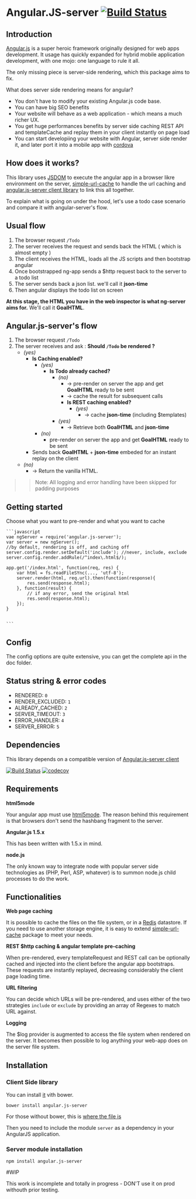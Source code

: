 # Angular.JS-server  [![Build Status](https://travis-ci.org/a-lucas/angular.js-server.svg?branch=master)](https://travis-ci.org/a-lucas/angular.js-server)

## Introduction

<!--Official site: https://a-lucas.github.io/angular.js-server/-->

[Angular.js](https://angularjs.org/ "A super hero framework")  is a super heroic framework originally designed for web apps development. It usage has quickly expanded for hybrid mobile application development, with one mojo: one language to rule it all.
  
The only missing piece is server-side rendering, which this package aims to fix. 

What does server side rendering means for angular?


- You don't have to modify your existing Angular.js code base.
- You can have big SEO benefits
- Your website will behave as a web application - which means a much richer UX.
- You get huge performances benefits by server side caching REST API and templateCache and replay them in your client instantly on page load
- You can start developiing your website with Angular, server side render it, and later port it into a mobile app with [cordova]()

<!--
[//]: # ##Comparing server prerendering with no prerendering

[//]: # ![MEAN.js HTML with Angular.js](screenshots/no-prerender.png)
[//]: # **MEAN.js HTML with Angular.js**

[//]: # ![MEAN.js HTML with Angular.js-server](screenshots/prerender.png)
[//]: # **MEAN.js HTML with Angular.js-server**

[//]: # You can check this out by yourself at this url: https://github.com/a-lucas/mean
-->
## How does it works?

This library uses [JSDOM]() to execute the angular app in a browser likre environment on the server, [simple-url-cache]() to handle the url caching and [angular.js-server client library]() to link this all together.

To explain what is going on under the hood, let's use a todo case scenario and compare it with angular-server's flow.

## Usual flow

1. The  browser request `/Todo`
2. The server receives the request and sends back the HTML ( which is almost empty )
3. The client receives the HTML, loads all the JS scripts and then bootstrap angular
4. Once bootstrapped ng-app sends a $http request back to the server to a todo list
5. The server sends back a json list. we'll call it  **json-time**
6. Then angular displays the todo list on screen

**At this stage, the HTML you have in the web inspector is what ng-server aims for.**
We'll call it **GoalHTML**.


## Angular.js-server's flow

1. The browser request `/Todo`
2. The server receives and ask : **Should `/Todo` be rendered ?**
    - *(yes)*
        - **Is Caching enabled?**
            - *(yes)*
                - **Is Todo already cached?**
                    - *(no)*
                        - -> pre-render on server the app and get **GoalHTML** ready to be sent
                        - -> cache the result for subsequent calls
                        - **Is REST caching enabled?**
                            - *(yes)*
                                - -> cache **json-time**  (including $templates)                                    
                    - *(yes)*
                        - -> Retrieve both **GoalHTML** and **json-time**
            - *(no)*
                - pre-render on server the app and get **GoalHTML** ready to be sent            
        - Sends back **GoalHTML** + **json-time** embeded for an instant replay on the client
    - *(no)*
        - -> Return the vanilla HTML.

>> Note: All logging and error handling have been skipped for padding purposes

## Getting started

Choose what you want to pre-render and what you want to cache
    
    
    ```javascript
    vae ngServer = require('angular.js-server');
    var server = new ngServer();
    //by default, rendering is off, and caching off
    server.config.render.setDefault('include'); //never, include, exclude
    server.config.render.addRule(/^index\.html$/);
    
    app.get('/index.html', function(req, res) {
        var html = fs.readFileSYnc(..., 'utf-8');
        server.render(html, req.url).then(function(response){
            res.send(response.html);
        }, function(result) {
            // if any error, send the original html
            res.send(response.html);
        });
    }
    
    
    ```

## Config

The config options are quite extensive, you can get the complete api in the doc folder.

## Status string & error codes

- RENDERED: `0`
- RENDER_EXCLUDED: `1`
- ALREADY_CACHED: `2`
- SERVER_TIMEOUT: `3`
- ERROR_HANDLER: `4`
- SERVER_ERROR: `5`



## Dependencies

This library depends on a compatible version of [Angular.js-server client](https://github.com/a-lucas/angular.js-server-bower "Angular.js-server")

[![Build Status](https://travis-ci.org/a-lucas/angular.js-server-bower.svg?branch=master)](https://travis-ci.org/a-lucas/angular.js-server-bower)   [![codecov](https://codecov.io/gh/a-lucas/angular.js-server-bower/branch/master/graph/badge.svg)](https://codecov.io/gh/a-lucas/angular.js-server-bower)

    
## Requirements

**html5mode**

Your angular app must use [html5mode](). The reason behind this requirement is that browsers don't send the hashbang fragment to the server.

**Angular.js 1.5.x**

This has been written with 1.5.x in mind.

**node.js**

The only known way to integrate node with popular server side technologies as (PHP, Perl, ASP, whatever) is to summon node.js child processes to do the work. 

## Functionalities

**Web page caching**

It is possible to cache the files on the file system, or in a [Redis]() datastore. If you need to use another storage engine, it is easy to extend [simple-url-cache]() package to meet your needs.

**REST $http caching & angular template pre-caching**

When pre-rendered, every templateRequest and REST call can be optionally cached and injected into the client before the angular app bootstraps. These requests are instantly replayed, decreasing considerably the client page loading time.

**URL filtering**

You can decide which URLs will be pre-rendered, and uses either of the two strategies `include` or `exclude` by providing an array of Regexes to match URL against.

**Logging** 

The $log provider is augmented to access the file system when rendered on the server. It becomes then possible to log anything your web-app does on the server file system.


## Installation

### Client Side library

You can install [it]() vith bower. 

```
bower install angular.js-server
```

For those without bower, this is [where the file is](https://github.com/a-lucas/angular.js-server-bower/tree/master/dist)

Then you need to include the module `server` as a dependency in your AngularJS application.

### Server module installation

```
npm install angular.js-server
```

#WIP

This work is incomplete and totally in progress - DON'T use it on prod withouth prior testing.